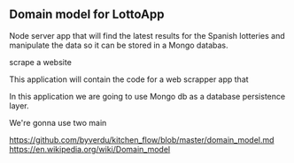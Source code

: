 ## Domain model for LottoApp

Node server app that will find the latest results for the Spanish lotteries and manipulate the data so it can be stored in a Mongo databas.


scrape a website

This application will contain the code for a web scrapper app that

In this application we are going to use Mongo db as a database persistence layer.



We're gonna use two main

https://github.com/byverdu/kitchen_flow/blob/master/domain_model.md
https://en.wikipedia.org/wiki/Domain_model
<!-- https://en.wikipedia.org/wiki/Class-responsibility-collaboration_card -->
